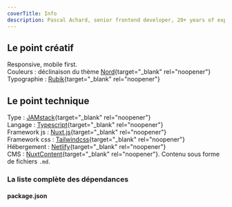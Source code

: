 ```yaml
---
coverTitle: Info
description: Pascal Achard, senior frontend developer, 20+ years of experience, Vue.js, Nuxt.js, TypeScript, Craftcms, Tailwindcss, Docker, Node.js, Webpack, Prettier, Notion, Netlify, render...
---
```


## Le point créatif

Responsive, mobile first.  
Couleurs : déclinaison du thème [Nord](https://www.nordtheme.com/){target="_blank" rel="noopener"}    
Typographie : [Rubik](https://fonts.google.com/specimen/Rubik){target="_blank" rel="noopener"}  

## Le point technique

Type : [JAMstack](https://jamstack.org/){target="_blank" rel="noopener"}  
Langage : [Typescript](https://www.typescriptlang.org/){target="_blank" rel="noopener"}  
Framework js : [Nuxt.js](https://nuxtjs.org){target="_blank" rel="noopener"}  
Framework css : [Tailwindcss](https://tailwindcss.com/){target="_blank" rel="noopener"}  
Hébergement : [Netlify](https://www.netlify.com/){target="_blank" rel="noopener"}  
CMS : [NuxtContent](https://content.nuxtjs.org/){target="_blank" rel="noopener"}. Contenu sous forme de fichiers `.md`.

### La liste complète des dépendances

#### package.json
